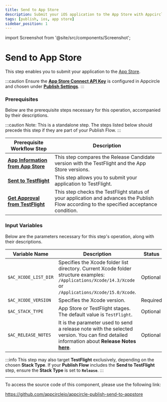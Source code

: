 ```yaml
---
title: Send to App Store
description: Submit your iOS application to the App Store with Appcircle
tags: [publish, ios, app store]
sidebar_position: 1
---
```


import Screenshot from '@site/src/components/Screenshot';

# Send to App Store

This step enables you to submit your application to the [App Store](https://www.apple.com/app-store/).

:::caution
Ensure the [**App Store Connect API Key**](https://docs.appcircle.io/account/adding-an-app-store-connect-api-key#linking-appcircle-with-app-store-connect) is configured in Appcircle and chosen under [**Publish Settings**](https://docs.appcircle.io/publish-module/#publish-settings).
:::

### Prerequisites

Below are the prerequisite steps necessary for this operation, accompanied by their descriptions.

:::caution
Note: This is a standalone step. The steps listed below should precede this step if they are part of your Publish Flow.
:::

| Prerequisite Workflow Step                                                                                     | Description                                                                                                                               |
| -------------------------------------------------------------------------------------------------------------- | ----------------------------------------------------------------------------------------------------------------------------------------- |
| [**App Information from App Store**](/publish-integrations/ios-publish-integrations/app-information-app-store) | This step compares the Release Candidate version with the TestFlight and the App Store versions.                                          |
| [**Sent to Testflight**](/publish-integrations/ios-publish-integrations/send-to-app-store)                     | This step allows you to submit your application to TestFlight.                                                                            |
| [**Get Approval from TestFlight**](/publish-integrations/ios-publish-integrations/approval-test-flight)        | This step checks the TestFlight status of your application and advances the Publish Flow according to the specified acceptance condition. |

<Screenshot url='https://cdn.appcircle.io/docs/assets/BE2914-appStore.png' />

### Input Variables

Below are the parameters necessary for this step's operation, along with their descriptions.

<Screenshot url='https://cdn.appcircle.io/docs/assets/BE2914-appStoreInput.png' />

| Variable Name        | Description                                                                                                                                                                                                                       | Status   |
| -------------------- | --------------------------------------------------------------------------------------------------------------------------------------------------------------------------------------------------------------------------------- | -------- |
| `$AC_XCODE_LIST_DIR` | Specifies the Xcode folder list directory. Current Xcode folder structure examples: `/Applications/Xcode/14.3/Xcode` or `/Applications/Xcode/15.0/Xcode`.                                                                         | Optional |
| `$AC_XCODE_VERSION`  | Specifies the Xcode version.                                                                                                                                                                                                      | Required |
| `$AC_STACK_TYPE`     | App Store or TestFlight stages. The default value is `TestFlight`.                                                                                                                                                                | Optional |
| `$AC_RELEASE_NOTES`  | It is the parameter used to send a release note with the selected version. You can find detailed information about **Release Notes** [**here**](https://docs.appcircle.io/workflows/common-workflow-steps/publish-release-notes). | Optional |

:::info
This step may also target **TestFlight** exclusively, depending on the chosen **Stack Type**. If your **Publish Flow** includes the **Send to TestFlight** step, ensure the **Stack Type** is set to **`Release`**.
:::

---

To access the source code of this component, please use the following link:

https://github.com/appcircleio/appcircle-publish-send-to-appstore
